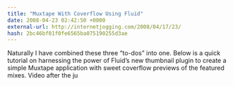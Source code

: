 ```yaml
---
title: "Muxtape With Coverflow Using Fluid"
date: 2008-04-23 02:42:50 +0000
external-url: http://internetjogging.com/2008/04/17/23/
hash: 2bc46bf01f0fe6565ba075190255d3ae
---
```


Naturally I have combined these three “to-dos” into one. Below is a quick tutorial on harnessing the power of Fluid’s new thumbnail plugin to create a simple Muxtape application with sweet coverflow previews of the featured mixes. Video after the ju
